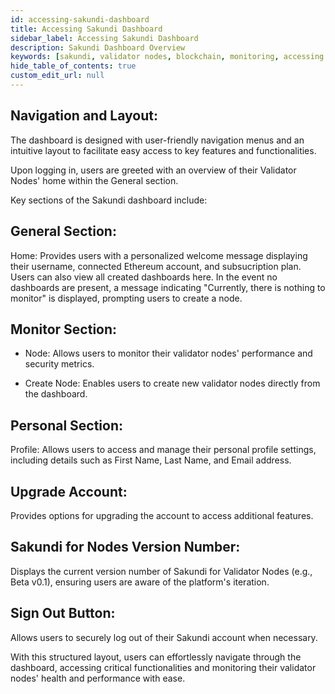 ```yaml
---
id: accessing-sakundi-dashboard
title: Accessing Sakundi Dashboard
sidebar_label: Accessing Sakundi Dashboard
description: Sakundi Dashboard Overview
keywords: [sakundi, validator nodes, blockchain, monitoring, accessing sakundi dashboard]
hide_table_of_contents: true
custom_edit_url: null
---
```


## Navigation and Layout:
The dashboard is designed with user-friendly navigation menus and an intuitive layout to facilitate easy access to key features and functionalities.

Upon logging in, users are greeted with an overview of their Validator Nodes' home within the General section.

Key sections of the Sakundi dashboard include:

## General Section: 
Home: Provides users with a personalized welcome message displaying their username, connected Ethereum account, and subsucription plan. Users can also view all created dashboards here. In the event no dashboards are present, a message indicating "Currently, there is nothing to monitor" is displayed, prompting users to create a node.

## Monitor Section:
* Node: Allows users to monitor their validator nodes' performance and security metrics.

* Create Node: Enables users to create new validator nodes directly from the dashboard.

## Personal Section:
Profile: Allows users to access and manage their personal profile settings, including details such as First Name, Last Name, and Email address.

## Upgrade Account:
Provides options for upgrading the account to access additional features.

## Sakundi for Nodes Version Number:
Displays the current version number of Sakundi for Validator Nodes (e.g., Beta v0.1), ensuring users are aware of the platform's iteration.

## Sign Out Button:
Allows users to securely log out of their Sakundi account when necessary.

With this structured layout, users can effortlessly navigate through the dashboard, accessing critical functionalities and monitoring their validator nodes' health and performance with ease.
